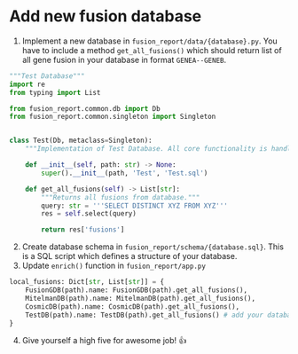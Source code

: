 # Add new fusion database

1. Implement a new database in `fusion_report/data/{database}.py`. You have to include a method `get_all_fusions()`
which should return list of all gene fusion in your database in format `GENEA--GENEB`.

```python
"""Test Database"""
import re
from typing import List

from fusion_report.common.db import Db
from fusion_report.common.singleton import Singleton


class Test(Db, metaclass=Singleton):
    """Implementation of Test Database. All core functionality is handled by parent class."""

    def __init__(self, path: str) -> None:
        super().__init__(path, 'Test', 'Test.sql')

    def get_all_fusions(self) -> List[str]:
        """Returns all fusions from database."""
        query: str = '''SELECT DISTINCT XYZ FROM XYZ'''
        res = self.select(query)

        return res['fusions']
```

2. Create database schema in `fusion_report/schema/{database.sql}`. This is a SQL script which defines a structure of your database.
3. Update `enrich()` function in `fusion_report/app.py`

```python
local_fusions: Dict[str, List[str]] = {
    FusionGDB(path).name: FusionGDB(path).get_all_fusions(),
    MitelmanDB(path).name: MitelmanDB(path).get_all_fusions(),
    CosmicDB(path).name: CosmicDB(path).get_all_fusions(),
    TestDB(path).name: TestDB(path).get_all_fusions() # add your database here
}
```

4. Give yourself a high five for awesome job! :+1:
